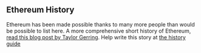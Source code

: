Ethereum History
-----------------

Ethereum has been made possible thanks to many more people than would be possible to list here. A more comprehensive short history of Ethereum, [read this blog post by Taylor Gerring](https://blog.ethereum.org/2016/02/09/cut-and-try-building-a-dream/). Help write this story at [the history guide](https://ethereum-homestead.readthedocs.org/en/latest/introduction/history-of-ethereum.html)
